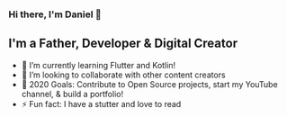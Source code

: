 ### Hi there, I'm Daniel 👋

## I'm a Father, Developer & Digital Creator
- 🌱 I’m currently learning Flutter and Kotlin!
- 👯 I’m looking to collaborate with other content creators
- 🥅 2020 Goals: Contribute to Open Source projects, start my YouTube channel, & build a portfolio!
- ⚡ Fun fact: I have a stutter and love to read
